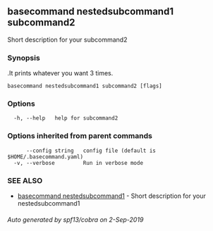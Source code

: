 ## basecommand nestedsubcommand1 subcommand2

Short description for your subcommand2

### Synopsis

.It prints whatever you want 3 times.

```
basecommand nestedsubcommand1 subcommand2 [flags]
```

### Options

```
  -h, --help   help for subcommand2
```

### Options inherited from parent commands

```
      --config string   config file (default is $HOME/.basecommand.yaml)
  -v, --verbose         Run in verbose mode
```

### SEE ALSO

* [basecommand nestedsubcommand1](basecommand_nestedsubcommand1.md)	 - Short description for your nestedsubcommand1

###### Auto generated by spf13/cobra on 2-Sep-2019
